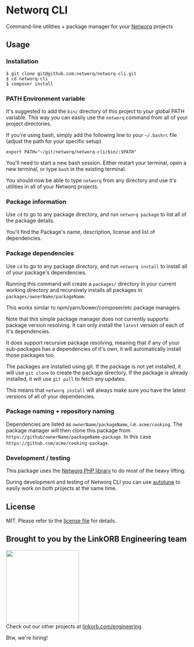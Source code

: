 Networq CLI
===========

Command-line utilities + package manager for your [Networq](https://github.com/networq) projects

## Usage

### Installation

    $ git clone git@github.com:networq/networq-cli.git
    $ cd networq-cli
    $ composer install

### PATH Environment variable

It's suggested to add the `bin/` directory of this project to your global PATH variable.
This way you can easily use the `networq` command from all of your project directories.

If you're using bash, simply add the following line to your `~/.bashrc` file (adjust the path for your specific setup)

    export PATH="~/git/networq/networq-cli/bin/:$PATH"

You'll need to start a new bash session. Either restart your terminal, open a new terminal, or type `bash` in the existing terminal.

You should now be able to type `networq` from any directory and use it's utilities in all of your Networq projects.

### Package information

Use `cd` to go to any package directory, and run `networq package` to list all of the package details.

You'll find the Package's name, description, license and list of dependencies.

### Package dependencies

Use `cd` to go to any package directory, and run `networq install` to install all of your package's dependencies.

Running this command will create a `packages/` directory in your current working directory and
recursively installs all packages in `packages/ownerName/packageName`.

This works similar to npm/yarn/bower/composer/etc package managers.

Note that this simple package manager does not currently supports package version resolving.
It can only install the `latest` version of each of it's dependencies.

It does support recursive package resolving, meaning that if any of your sub-packages has a dependencies of it's own, it will automatically install those packages too.

The packages are installed using git. If the package is not yet installed, it will use `git clone` to create the package directory. If the package is already installed, it will use `git pull` to fetch any updates.

This means that `networq install` will always make sure you have the latest versions of all of your dependencies.

### Package naming + repository naming

Dependencies are listed as `ownerName/packageName`, i.e. `acme/cooking`. The package manager will
then clone this package from `https://github/ownerName/packageName-package`. In this case `https://github.com/acme/cooking-package`.

### Development / testing

This package uses the [Networq PHP library](https://github.com/networq/networq-php) to do most of the heavy lifting.

During development and testing of Networq CLI you can use [autotune](https://github.com/linkorb/autotune) to easily work on both projects at the same time.

## License

MIT. Please refer to the [license file](LICENSE) for details.

## Brought to you by the LinkORB Engineering team

<img src="http://www.linkorb.com/d/meta/tier1/images/linkorbengineering-logo.png" width="200px" /><br />
Check out our other projects at [linkorb.com/engineering](http://www.linkorb.com/engineering).

Btw, we're hiring!
